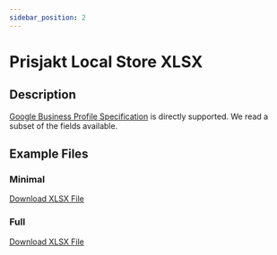 ```yaml
---
sidebar_position: 2
---
```


# Prisjakt Local Store XLSX

## Description

[Google Business Profile Specification](https://support.google.com/business/answer/3370250?hl=en&sjid=9926158084056215740-EU) is directly supported. We read a subset of the fields available.

## Example Files

### Minimal

[Download XLSX File](pathname:///examples/local-store/min.xlsx)

### Full

[Download XLSX File](pathname:///examples/local-store/full.xlsx)
